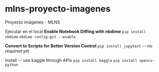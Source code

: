 # mlns-proyecto-imagenes
Proyecto imágenes - MLNS

Ejecutar en el local
**Enable Notebook Diffing with nbdime**
`pip install nbdime`
`nbdime config-git --enable`

**Convert to Scripts for Better Version Control**
`pip install jupytext` -- no required yet

Install -- use kaggle through APIs
 `pip install kaggle`
`pip install opencv-python`